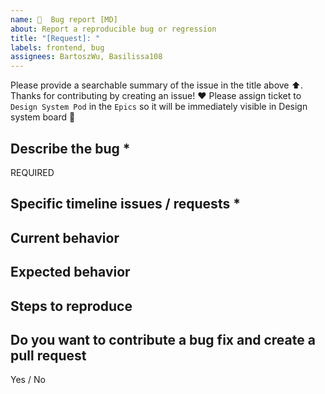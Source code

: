 ```yaml
---
name: 🐛  Bug report [MD]
about: Report a reproducible bug or regression
title: "[Request]: "
labels: frontend, bug
assignees: BartoszWu, Basilissa108
---
```


Please provide a searchable summary of the issue in the title above ⬆️.
Thanks for contributing by creating an issue! ❤️
Please assign ticket to `Design System Pod` in the `Epics` so it will be immediately visible in Design system board 🙏

## Describe the bug *
REQUIRED
<!-- 
        Provide a clear and concise description of the challenge you are running into. 
-->

 ## Specific timeline issues / requests *
<!-- REQUIRED
        Is it blocking you? When will you need it approximately? 
        If possible, please include links to the related product issues here. 
 -->
 
## Current behavior
<!-- Describe what happens instead of the expected behavior.  -->

## Expected behavior
<!-- Describe what should happen.  -->

## Steps to reproduce
<!-- 
        Detailed list of steps that lead to actual result. 
        If possible please provide https://design-system.adverity.net/playroom link 
        or put snippet of code that we can reproduce issue.
 -->

##  Do you want to contribute a bug fix and create a pull request
Yes / No 